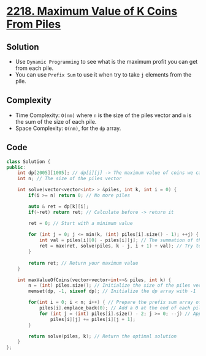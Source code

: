 # [2218. Maximum Value of K Coins From Piles](https://leetcode.com/problems/maximum-value-of-k-coins-from-piles/)

## Solution
- Use `Dynamic Programming` to see what is the maximum profit you can get from each pile.
- You can use `Prefix Sum` to use it when try to take `j` elements from the pile.
## Complexity
- Time Complexity: `O(nm)` where `n` is the size of the piles vector and `m` is the sum of the size of each pile.
- Space Complexity: `O(nm)`, for the `dp` array.

## Code
```cpp
class Solution {
public:
    int dp[2005][1005]; // dp[i][j] -> The maximum value of coins we can get from piles[i..n - 1] if we take j coins
    int n; // The size of the piles vector

    int solve(vector<vector<int> > &piles, int k, int i = 0) {
        if(i >= n) return 0; // No more piles

        auto & ret = dp[k][i];
        if(~ret) return ret; // Calculate before -> return it

        ret = 0; // Start with a minimum value
        
        for (int j = 0; j <= min(k, (int) piles[i].size() - 1); ++j) { // For every pile, try to take [0:min(k, piles[i].size())] coins
            int val = piles[i][0] - piles[i][j]; // The summation of the coins we take
            ret = max(ret, solve(piles, k - j, i + 1) + val); // Try to take the maximum value
        }
        
        return ret; // Return your maximum value
    }

    int maxValueOfCoins(vector<vector<int>>& piles, int k) {
        n = (int) piles.size(); // Initialize the size of the piles vector
        memset(dp, -1, sizeof dp); // Initialize the dp array with -1

        for(int i = 0; i < n; i++) { // Prepare the prefix sum array of the piles vector
            piles[i].emplace_back(0); // Add a 0 at the end of each pile
            for (int j = (int) piles[i].size() - 2; j >= 0; --j) // Apply the prefix sum from the end to the beginning
                piles[i][j] += piles[i][j + 1];
        }

        return solve(piles, k); // Return the optimal solution
    }
};
```